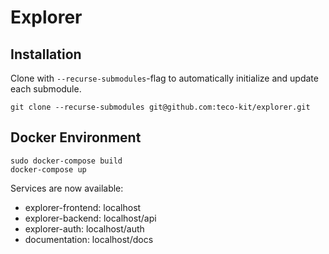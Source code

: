 # Explorer

## Installation

Clone with `--recurse-submodules`-flag to automatically initialize and update each submodule.

```
git clone --recurse-submodules git@github.com:teco-kit/explorer.git

```

## Docker Environment

```
sudo docker-compose build
docker-compose up
```

Services are now available:
* explorer-frontend: localhost
* explorer-backend: localhost/api
* explorer-auth: localhost/auth
* documentation: localhost/docs

